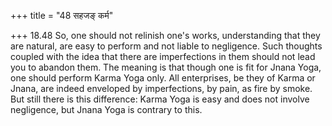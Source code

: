 +++
title = "48 सहजङ् कर्म"

+++
18.48 So, one should not relinish one's works, understanding that they
are natural, are easy to perform and not liable to negligence. Such
thoughts coupled with the idea that there are imperfections in them
should not lead you to abandon them. The meaning is that though one is
fit for Jnana Yoga, one should perform Karma Yoga only. All enterprises,
be they of Karma or Jnana, are indeed enveloped by imperfections, by
pain, as fire by smoke. But still there is this difference: Karma Yoga
is easy and does not involve negligence, but Jnana Yoga is contrary to
this.
